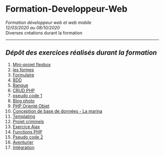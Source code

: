 # Formation-Developpeur-Web
*Formation développeur web et web mobile*  
*12/03/2020 au 08/10/2020*  
Diverses créations durant la formation  

------------------------------------
## *Dépôt des exercices réalisés durant la formation*  

1. [Mini-projet flexbox](01_flexbox1)  
2. [les formes](02_les_formes)  
3. [Formulaire](03_formulaire_vardump)   
4. [BDD](04_BDD)  
5. [Banque](05_banque)  
6. [CRUD PHP](06_CRUD_PHP)  
7. [pseudo code 1](07_pseudo_code1)  
8. [Blog photo](08_blog_photo)  
9. [PHP Orienté Objet](09_poo)  
10. [Conception de base de données - La marina](10_la_marina)  
11. [Templating](11_templating)  
12. [Projet criminels](12_criminels)  
13. [Exercice Ajax](13_exo_ajax)  
14. [Functions PHP](14_fonctions_php)  
15. [Pseudo code 2](15%20_pseudo_code2/exercie_pseudo_code_serhat2)  
16. [Aventurier](16_aventurier)  
17. [Intégration](17_exercice_integration)  

